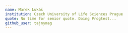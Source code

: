 ```yaml
---
name: Marek Lukáš
institution: Czech University of Life Sciences Prague
quote: No time for senior quote. Doing Progtest...
github_user: tajnymag
---
```

